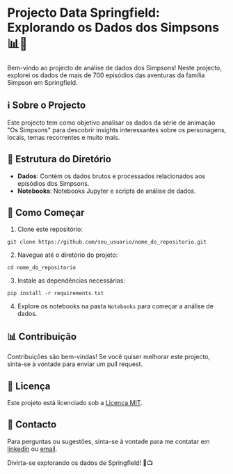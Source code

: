 # Projecto Data Springfield: Explorando os Dados dos Simpsons 📊🍩

Bem-vindo ao projecto de análise de dados dos Simpsons! Neste projecto, explorei os dados de mais de 700 episódios das aventuras da família Simpson em Springfield.

## ℹ️ Sobre o Projecto

Este projecto tem como objetivo analisar os dados da série de animação "Os Simpsons" para descobrir insights interessantes sobre os personagens, locais, temas recorrentes e muito mais.

## 📂 Estrutura do Diretório

- **Dados**: Contém os dados brutos e processados relacionados aos episódios dos Simpsons.
- **Notebooks**: Notebooks Jupyter e scripts de análise de dados.
<!-- - **Visualizações**: Visualizações geradas durante a análise de dados.
- **Documentação**: Documentos relacionados ao projeto.
- **Recursos**: Arquivos adicionais necessários para o projecto.-->

## 🚀 Como Começar

1. Clone este repositório:

```
git clone https://github.com/seu_usuario/nome_do_repositorio.git
```

2. Navegue até o diretório do projeto:

```
cd nome_do_repositorio
```

3. Instale as dependências necessárias:

```
pip install -r requirements.txt
```

4. Explore os notebooks na pasta `Notebooks` para começar a análise de dados.

## 📊 Contribuição

Contribuições são bem-vindas! Se você quiser melhorar este projecto, sinta-se à vontade para enviar um pull request.

## 📝 Licença

Este projeto está licenciado sob a [Licença MIT](LICENSE).

## 📧 Contacto

Para perguntas ou sugestões, sinta-se à vontade para me contatar em [linkedin](https://www.linkedin.com/in/fernandogomesfg/) ou [email](mailto:fernandogomesbernardo@gmail.com).

Divirta-se explorando os dados de Springfield! 🍩📺




